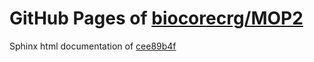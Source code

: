 GitHub Pages of [biocorecrg/MOP2](https://github.com/biocorecrg/MOP2.git)
===
Sphinx html documentation of [cee89b4f](https://github.com/biocorecrg/MOP2/tree/cee89b4f586eea0dc29a8d6a48198918ce86acb5)
